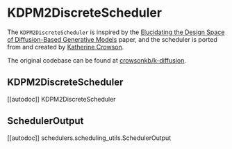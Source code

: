 <!--Copyright 2023 The HuggingFace Team. All rights reserved.

Licensed under the Apache License, Version 2.0 (the "License"); you may not use this file except in compliance with
the License. You may obtain a copy of the License at

http://www.apache.org/licenses/LICENSE-2.0

Unless required by applicable law or agreed to in writing, software distributed under the License is distributed on
an "AS IS" BASIS, WITHOUT WARRANTIES OR CONDITIONS OF ANY KIND, either express or implied. See the License for the
specific language governing permissions and limitations under the License.
-->

# KDPM2DiscreteScheduler

The `KDPM2DiscreteScheduler` is inspired by the [Elucidating the Design Space of Diffusion-Based Generative Models](https://huggingface.co/papers/2206.00364) paper, and the scheduler is ported from and created by [Katherine Crowson](https://github.com/crowsonkb/).

The original codebase can be found at [crowsonkb/k-diffusion](https://github.com/crowsonkb/k-diffusion).

## KDPM2DiscreteScheduler
[[autodoc]] KDPM2DiscreteScheduler

## SchedulerOutput
[[autodoc]] schedulers.scheduling_utils.SchedulerOutput
